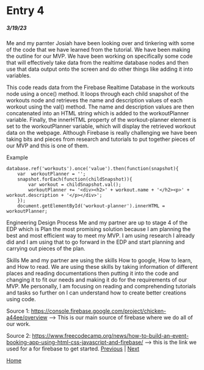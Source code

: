 # Entry 4
##### 3/19/23

Me and my parnter Josiah have been looking over and tinkering  with some of the  code that we have learned from the tutorial. We  have been  making the outline for our MVP.  We have been working on specifically some code that will effectively take data from the realtime database nodes and then use that data output onto  the screen and do other things like adding it into variables.



This code reads data from the Firebase Realtime Database in the workouts node using a once() method. It  loops through each child snapshot of the workouts node and retrieves the name and description values of each workout using the val() method. The name and description values are then concatenated into an HTML string which is added to the workoutPlanner variable. Finally, the innerHTML property of the workout-planner element is set to the workoutPlanner variable, which will display the retrieved workout data on the webpage. Although Firebase is really challenging we have been taking bits and pieces from research and tutorials to put together pieces of our MVP and this is one of them.


Example
```
database.ref('workouts').once('value').then(function(snapshot){
    var  workoutPlanner = '';
    snapshot.forEach(function(childSnapshot)){
        var workout = childSnapshot.val();
        workoutPlanner += '<div><h2>' + workout.name + '</h2><p>' + workout.description + '</p></div>';
    });
    document.getElementById('workout-planner').innerHTML = workoutPlanner;
```



Engineering Design Process
    Me and my partner are up to stage 4 of the EDP which is Plan the most promising solution because I am planning the best and most efficient way to meet my MVP. I am using research I already did and I am using that to go forward in the EDP and start planning and carrying out pieces of the plan.


Skills
    Me and my partner are using the skills How to google, How to learn, and How to read. We are  using these skills by taking information of different places and reading documentations then putting it into the code and changing it to fit our needs and making it do for the requirements of our MVP.
    Me personally, I am focusing on reading and comprehending tutorials and tasks so further on I can understand how to create better creations using code.



Source 1: https://console.firebase.google.com/project/chicken-a44ee/overview --> This is our main source of firebase where we do all of our work.

Source 2: https://www.freecodecamp.org/news/how-to-build-an-event-booking-app-using-html-css-javascript-and-firebase/ --> this is the link we used for a for firebase to get started.
[Previous](entry03.md) | [Next](entry05.md)

[Home](../README.md)
